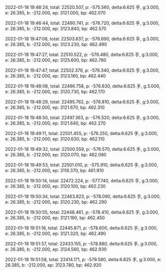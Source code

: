 2022-01-18 19:46:24, total: 22520.507, p: -575.560, delta:6.625 手, g:3.000, e: 26.385, b: -212.000, ep: 3121.000, bp: 462.070

2022-01-18 19:46:44, total: 22490.741, p: -576.720, delta:6.625 手, g:3.000, e: 26.385, b: -212.000, ep: 3123.840, bp: 462.570

2022-01-18 19:47:06, total: 22503.837, p: -576.690, delta:6.625 手, g:3.000, e: 26.385, b: -212.000, ep: 3123.230, bp: 462.490

2022-01-18 19:47:27, total: 22510.522, p: -576.480, delta:6.625 手, g:3.000, e: 26.385, b: -212.000, ep: 3125.600, bp: 462.760

2022-01-18 19:47:47, total: 22502.376, p: -576.340, delta:6.625 手, g:3.000, e: 26.385, b: -212.000, ep: 3123.180, bp: 462.440

2022-01-18 19:48:08, total: 22496.758, p: -576.630, delta:6.625 手, g:3.000, e: 26.385, b: -212.000, ep: 3120.730, bp: 462.170

2022-01-18 19:48:29, total: 22495.762, p: -576.810, delta:6.625 手, g:3.000, e: 26.385, b: -212.000, ep: 3121.670, bp: 462.310

2022-01-18 19:48:50, total: 22497.363, p: -576.520, delta:6.625 手, g:3.000, e: 26.385, b: -212.000, ep: 3121.640, bp: 462.270

2022-01-18 19:49:11, total: 22501.455, p: -576.250, delta:6.625 手, g:3.000, e: 26.385, b: -212.000, ep: 3120.630, bp: 462.110

2022-01-18 19:49:32, total: 22500.559, p: -576.570, delta:6.625 手, g:3.000, e: 26.385, b: -212.000, ep: 3120.070, bp: 462.080

2022-01-18 19:49:53, total: 22501.010, p: -575.910, delta:6.625 手, g:3.000, e: 26.385, b: -212.000, ep: 3119.370, bp: 461.910

2022-01-18 19:50:14, total: 22472.224, p: -577.740, delta:6.625 手, g:3.000, e: 26.385, b: -212.000, ep: 3120.100, bp: 462.230

2022-01-18 19:50:34, total: 22463.823, p: -578.090, delta:6.625 手, g:3.000, e: 26.385, b: -212.000, ep: 3120.230, bp: 462.290

2022-01-18 19:50:55, total: 22448.461, p: -578.410, delta:6.625 手, g:3.000, e: 26.385, b: -212.000, ep: 3121.190, bp: 462.450

2022-01-18 19:51:16, total: 22445.871, p: -578.600, delta:6.625 手, g:3.000, e: 26.385, b: -212.000, ep: 3121.320, bp: 462.490

2022-01-18 19:51:37, total: 22433.155, p: -578.880, delta:6.625 手, g:3.000, e: 26.385, b: -212.000, ep: 3124.560, bp: 462.930

2022-01-18 19:51:58, total: 22414.171, p: -579.580, delta:6.625 手, g:3.000, e: 26.385, b: -212.000, ep: 3123.780, bp: 462.920